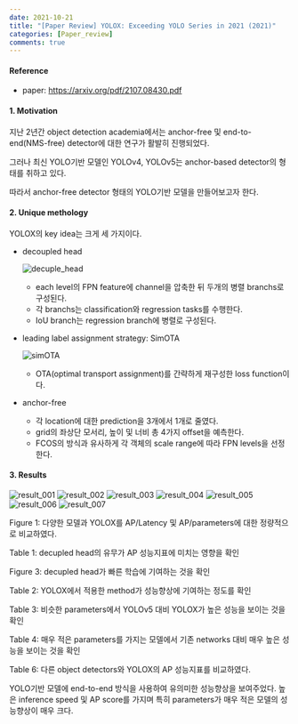 ```yaml
---
date: 2021-10-21
title: "[Paper Review] YOLOX: Exceeding YOLO Series in 2021 (2021)"
categories: [Paper_review]
comments: true
---
```





#### Reference

+ paper: <https://arxiv.org/pdf/2107.08430.pdf>





#### 1. Motivation  


지난 2년간 object detection academia에서는 anchor-free 및 end-to-end(NMS-free) detector에 대한 연구가 활발히 진행되었다.

그러나 최신 YOLO기반 모델인 YOLOv4, YOLOv5는 anchor-based detector의 형태를 취하고 있다.

따라서 anchor-free detector 형태의 YOLO기반 모델을 만들어보고자 한다.


#### 2. Unique methology  

YOLOX의 key idea는 크게 세 가지이다.

+ decoupled head

  ![decuple_head](https://user-images.githubusercontent.com/76807432/138260982-754282f3-f69c-428e-84ea-5195de263237.PNG)

  + each level의 FPN feature에 channel을 압축한 뒤 두개의 병렬 branchs로 구성된다. 
  + 각 branchs는 classification와 regression tasks를 수행한다.
  + IoU branch는 regression branch에 병렬로 구성된다.

+ leading label assignment strategy: SimOTA

  ![simOTA](https://user-images.githubusercontent.com/76807432/138262828-224cefa8-65b2-4e53-9081-5035fd82e990.PNG)

  + OTA(optimal transport assignment)를 간략하게 재구성한 loss function이다.

+ anchor-free

  + 각 location에 대한 prediction을 3개에서 1개로 줄였다.
  + grid의 좌상단 모서리, 높이 및 너비 총 4가지 offset을 예측한다.
  + FCOS의 방식과 유사하게 각 객체의 scale range에 따라 FPN levels을 선정한다.

#### 3. Results  


![result_001](https://user-images.githubusercontent.com/76807432/138269488-869818a6-fd2a-41fa-a798-bed144a7108c.PNG)
![result_002](https://user-images.githubusercontent.com/76807432/138269493-cd4d55e7-182a-434e-aa53-9c15a58ed533.PNG)
![result_003](https://user-images.githubusercontent.com/76807432/138269526-dceaa966-489b-4378-8fcd-303b8b0aa315.PNG)
![result_004](https://user-images.githubusercontent.com/76807432/138269535-397ce9f5-21a4-4c8c-aa5c-1fe8458878d6.PNG)
![result_005](https://user-images.githubusercontent.com/76807432/138269541-eb86930a-7620-4b13-9042-afda7f5d9abc.PNG)
![result_006](https://user-images.githubusercontent.com/76807432/138269544-6c5a216d-7323-48b9-afc5-74abe33c36cb.PNG)
![result_007](https://user-images.githubusercontent.com/76807432/138269550-37776011-e692-4dfc-8016-ddcda1084688.PNG)


Figure 1: 다양한 모델과 YOLOX를 AP/Latency 및 AP/parameters에 대한 정량적으로 비교하였다.

Table 1: decupled head의 유무가 AP 성능지표에 미치는 영향을 확인

Figure 3: decupled head가 빠른 학습에 기여하는 것을 확인

Table 2: YOLOX에서 적용한 method가 성능향상에 기여하는 정도를 확인

Table 3: 비슷한 parameters에서 YOLOv5 대비 YOLOX가 높은 성능을 보이는 것을 확인

Table 4: 매우 적은 parameters를 가지는 모델에서 기존 networks 대비 매우 높은 성능을 보이는 것을 확인

Table 6: 다른 object detectors와 YOLOX의 AP 성능지표를 비교하였다.


YOLO기반 모델에 end-to-end 방식을 사용하여 유의미한 성능향상을 보여주었다. 
높은 inference speed 및 AP score를 가지며 특히 parameters가 매우 적은 모델의 성능향상이 매우 크다.
